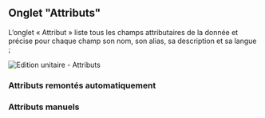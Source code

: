 ## Onglet "Attributs"

L’onglet « Attribut » liste tous les champs attributaires de la donnée et précise pour chaque champ son nom, son alias, sa description et sa langue ;


![Edition unitaire - Attributs](/fr/images/inv_edit_one_attributes.png "L'édition unitaire - onglet Attributs")


### Attributs remontés automatiquement



### Attributs manuels
